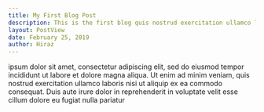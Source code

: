 ```yaml
---
title: My First Blog Post
description: This is the first blog quis nostrud exercitation ullamco laboris nisi ut aliquip ex ea commodo consequat
layout: PostView
date: February 25, 2019
author: Hiraz
---
```



ipsum dolor sit amet, consectetur adipiscing elit, sed do eiusmod tempor incididunt ut labore et dolore magna aliqua. Ut enim ad minim veniam, quis nostrud exercitation ullamco laboris nisi ut aliquip ex ea commodo consequat. Duis aute irure dolor in reprehenderit in voluptate velit esse cillum dolore eu fugiat nulla pariatur